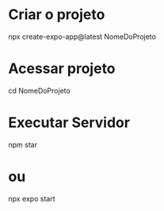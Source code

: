 # Criar o projeto
npx create-expo-app@latest NomeDoProjeto

# Acessar projeto 
cd NomeDoProjeto

# Executar Servidor
npm star
# ou 
npx expo start 
